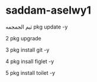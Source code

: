 # saddam-aselwy1
ثيم الجمجمه
pkg update -y

2 pkg upgrade

3 pkg install git -y

4 pkg insall figlet -y

5 pkg install toilet -y
